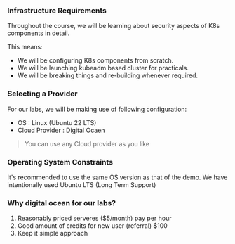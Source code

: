 ### Infrastructure Requirements

Throughout the course, we will be learning about security aspects of K8s components in detail.

This means:

- We will be configuring K8s components from scratch.
- We will be launching kubeadm based cluster for practicals.
- We will be breaking things and re-building whenever required.

### Selecting a Provider

For our labs, we will be making use of following configuration:

- OS : Linux (Ubuntu 22 LTS)
- Cloud Provider : Digital Ocaen

> You can use any Cloud provider as you like

### Operating System Constraints

It's recommended to use the same OS version as that of the demo.
We have intentionally used Ubuntu LTS (Long Term Support)

### Why digital ocean for our labs?

1. Reasonably priced serveres ($5/month) pay per hour
2. Good amount of credits for new user (referral) $100
3. Keep it simple approach
